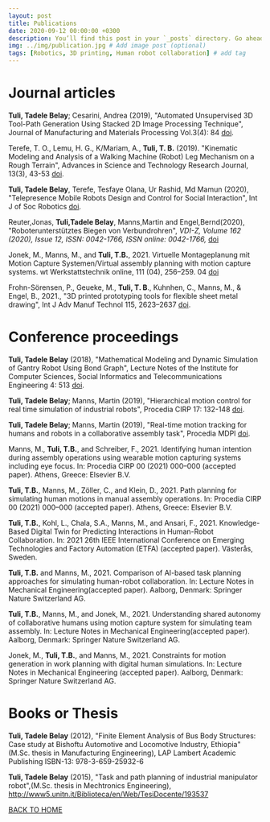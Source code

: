 ```yaml
---
layout: post
title: Publications
date: 2020-09-12 00:00:00 +0300
description: You’ll find this post in your `_posts` directory. Go ahead and edit it and re-build the site to see your changes. # Add post description (optional)
img: ../img/publication.jpg # Add image post (optional)
tags: [Robotics, 3D printing, Human robot collaboration] # add tag
---
```


# Journal articles
**Tuli, Tadele Belay**; Cesarini, Andrea (2019), "Automated Unsupervised 3D Tool-Path Generation Using Stacked 2D Image Processing Technique", Journal of Manufacturing and Materials Processing Vol.3(4): 84 [doi](https://doi.org/10.3390/jmmp3040084).

Terefe, T. O., Lemu, H. G., K/Mariam, A., **Tuli, T. B.** (2019). "Kinematic Modeling and Analysis of a Walking Machine (Robot) Leg Mechanism on a Rough Terrain", Advances in Science and Technology Research Journal, 13(3), 43-53 [doi](https://doi.org/10.12913/22998624/109792).

**Tuli, Tadele Belay**, Terefe, Tesfaye Olana, Ur Rashid, Md Mamun (2020), "Telepresence Mobile Robots Design and Control for Social Interaction", Int J of Soc Robotics [doi](https://doi.org/10.1007/s12369-020-00676-3).

Reuter,Jonas, **Tuli,Tadele Belay**, Manns,Martin and Engel,Bernd(2020), "Roboterunterstütztes Biegen von Verbundrohren", *VDI-Z, Volume 162 (2020), Issue 12, ISSN: 0042-1766, ISSN online: 0042-1766,* [doi](https://doi.org/10.37544/0042-1766-2020-12-49)

Jonek, M., Manns, M., and **Tuli, T.B.**, 2021. Virtuelle Montageplanung mit Motion Capture Systemen/Virtual assembly planning with motion capture systems. wt Werkstattstechnik online, 111 (04), 256–259. 04 [doi](doi.org/10.37544/1436-4980-2021-04-78)

Frohn-Sörensen, P., Geueke, M., **Tuli, T. B**., Kuhnhen, C., Manns, M., \& Engel, B., 2021., "3D printed prototyping tools for flexible sheet metal drawing", Int J Adv Manuf Technol 115, 2623–2637 [doi](https://doi.org/10.1007/s00170-021-07312-y).

# Conference proceedings

**Tuli, Tadele Belay** (2018), "Mathematical Modeling and Dynamic Simulation of Gantry Robot Using Bond Graph", Lecture Notes of the Institute for Computer Sciences, Social Informatics and Telecommunications Engineering 4: 513 [doi](https://doi.org/10.1007/978-3-319-95153-9_22).

**Tuli, Tadele Belay**; Manns, Martin (2019), "Hierarchical motion control for real time simulation of industrial robots", Procedia CIRP 17: 132-148 [doi](https://doi.org/10.1016/j.procir.2019.03.181).

**Tuli, Tadele Belay**; Manns, Martin (2019), "Real-time motion tracking for humans and robots in a collaborative assembly task", Procedia MDPI [doi](https://doi.org/10.3390/ecsa-6-06636).

Manns, M., **Tuli, T.B.**, and Schreiber, F., 2021. Identifying human intention during assembly operations using wearable motion capturing systems including eye focus. In: Procedia CIRP 00 (2021) 000–000 (accepted paper). Athens, Greece: Elsevier B.V.

**Tuli, T.B.**, Manns, M., Zöller, C., and Klein, D., 2021. Path planning for simulating human motions in manual assembly operations. In: Procedia CIRP 00 (2021) 000–000 (accepted paper). Athens, Greece: Elsevier B.V.

**Tuli, T.B.**, Kohl, L., Chala, S.A., Manns, M., and Ansari, F., 2021. Knowledge-Based Digital Twin for Predicting Interactions in Human-Robot Collaboration. In: 2021 26th IEEE International Conference on Emerging Technologies and Factory Automation (ETFA) (accepted paper). Västerås, Sweden.

**Tuli, T.B.** and Manns, M., 2021. Comparison of AI-based task planning approaches for simulating human-robot collaboration. In: Lecture Notes in Mechanical Engineering(accepted paper). Aalborg, Denmark: Springer Nature Switzerland AG.

**Tuli, T.B.**, Manns, M., and Jonek, M., 2021. Understanding shared autonomy of collaborative humans using motion capture system for simulating team assembly. In: Lecture Notes in Mechanical Engineering(accepted paper). Aalborg, Denmark: Springer Nature Switzerland AG.

Jonek, M., **Tuli, T.B.**, and Manns, M., 2021. Constraints for motion generation in work planning with digital human simulations. In: Lecture Notes in Mechanical Engineering (accepted paper). Aalborg, Denmark: Springer Nature Switzerland AG.

# Books or Thesis

**Tuli, Tadele Belay** (2012), "Finite Element Analysis of Bus Body Structures: Case study at Bishoftu Automotive and Locomotive Industry, Ethiopia" (M.Sc. thesis in Manufacturing Engineering), LAP Lambert Academic Publishing ISBN-13: 978-3-659-25932-6

**Tuli, Tadele Belay** (2015), "Task and path planning of industrial manipulator robot",(M.Sc. thesis in Mechtronics Engineering), http://www5.unitn.it/Biblioteca/en/Web/TesiDocente/193537

[BACK TO HOME](../index.html)

